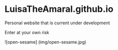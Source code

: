 # LuisaTheAmaral.github.io

Personal website that is current under development

Enter at your own risk

![open-sesame] (img/open-sesame.jpg)
